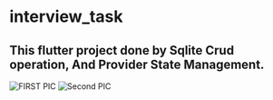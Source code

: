 # interview_task
## This flutter project done by Sqlite Crud operation, And Provider State Management.

![FIRST PIC](https://github.com/abusufiancse/InterviewTask/assets/68639263/bf12de55-9ae1-4c11-bf50-3f05e9895137)
![Second PIC](https://github.com/abusufiancse/InterviewTask/assets/68639263/569ff081-93f6-4811-8bc4-a1320f85412f)
